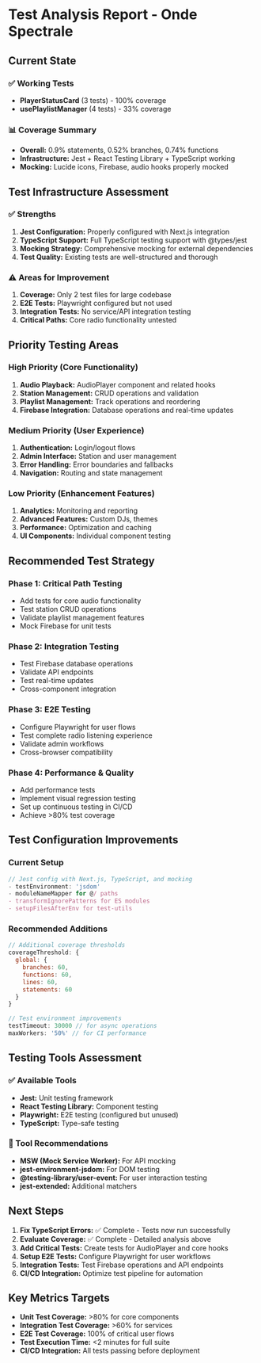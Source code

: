 # Test Analysis Report - Onde Spectrale

## Current State

### ✅ Working Tests
- **PlayerStatusCard** (3 tests) - 100% coverage
- **usePlaylistManager** (4 tests) - 33% coverage

### 📊 Coverage Summary
- **Overall:** 0.9% statements, 0.52% branches, 0.74% functions
- **Infrastructure:** Jest + React Testing Library + TypeScript working
- **Mocking:** Lucide icons, Firebase, audio hooks properly mocked

## Test Infrastructure Assessment

### ✅ Strengths
1. **Jest Configuration:** Properly configured with Next.js integration
2. **TypeScript Support:** Full TypeScript testing support with @types/jest
3. **Mocking Strategy:** Comprehensive mocking for external dependencies
4. **Test Quality:** Existing tests are well-structured and thorough

### ⚠️ Areas for Improvement
1. **Coverage:** Only 2 test files for large codebase
2. **E2E Tests:** Playwright configured but not used
3. **Integration Tests:** No service/API integration testing
4. **Critical Paths:** Core radio functionality untested

## Priority Testing Areas

### High Priority (Core Functionality)
1. **Audio Playback:** AudioPlayer component and related hooks
2. **Station Management:** CRUD operations and validation
3. **Playlist Management:** Track operations and reordering
4. **Firebase Integration:** Database operations and real-time updates

### Medium Priority (User Experience)
1. **Authentication:** Login/logout flows
2. **Admin Interface:** Station and user management
3. **Error Handling:** Error boundaries and fallbacks
4. **Navigation:** Routing and state management

### Low Priority (Enhancement Features)
1. **Analytics:** Monitoring and reporting
2. **Advanced Features:** Custom DJs, themes
3. **Performance:** Optimization and caching
4. **UI Components:** Individual component testing

## Recommended Test Strategy

### Phase 1: Critical Path Testing
- Add tests for core audio functionality
- Test station CRUD operations
- Validate playlist management features
- Mock Firebase for unit tests

### Phase 2: Integration Testing  
- Test Firebase database operations
- Validate API endpoints
- Test real-time updates
- Cross-component integration

### Phase 3: E2E Testing
- Configure Playwright for user flows
- Test complete radio listening experience
- Validate admin workflows
- Cross-browser compatibility

### Phase 4: Performance & Quality
- Add performance tests
- Implement visual regression testing
- Set up continuous testing in CI/CD
- Achieve >80% test coverage

## Test Configuration Improvements

### Current Setup
```javascript
// Jest config with Next.js, TypeScript, and mocking
- testEnvironment: 'jsdom'
- moduleNameMapper for @/ paths
- transformIgnorePatterns for ES modules
- setupFilesAfterEnv for test-utils
```

### Recommended Additions
```javascript
// Additional coverage thresholds
coverageThreshold: {
  global: {
    branches: 60,
    functions: 60,
    lines: 60,
    statements: 60
  }
}

// Test environment improvements
testTimeout: 30000 // for async operations
maxWorkers: '50%' // for CI performance
```

## Testing Tools Assessment

### ✅ Available Tools
- **Jest:** Unit testing framework
- **React Testing Library:** Component testing
- **Playwright:** E2E testing (configured but unused)
- **TypeScript:** Type-safe testing

### 📝 Tool Recommendations
- **MSW (Mock Service Worker):** For API mocking
- **jest-environment-jsdom:** For DOM testing
- **@testing-library/user-event:** For user interaction testing
- **jest-extended:** Additional matchers

## Next Steps

1. **Fix TypeScript Errors:** ✅ Complete - Tests now run successfully
2. **Evaluate Coverage:** ✅ Complete - Detailed analysis above
3. **Add Critical Tests:** Create tests for AudioPlayer and core hooks
4. **Setup E2E Tests:** Configure Playwright for user workflows
5. **Integration Tests:** Test Firebase operations and API endpoints
6. **CI/CD Integration:** Optimize test pipeline for automation

## Key Metrics Targets

- **Unit Test Coverage:** >80% for core components
- **Integration Test Coverage:** >60% for services
- **E2E Test Coverage:** 100% of critical user flows
- **Test Execution Time:** <2 minutes for full suite
- **CI/CD Integration:** All tests passing before deployment